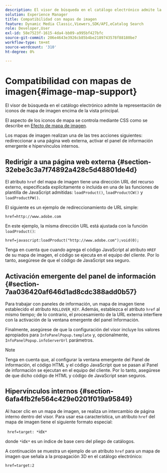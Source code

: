 ```yaml
---
description: El visor de búsqueda en el catálogo electrónico admite la representación de iconos de mapa de imagen encima de la vista principal.
solution: Experience Manager
title: Compatibilidad con mapas de imagen
feature: Dynamic Media Classic,Viewers,SDK/API,eCatalog Search
role: Developer,User
exl-id: 58e7523f-1615-4da4-bb09-a995bf427bfc
source-git-commit: 206e4643e3926cb85b4be2189743578f88180be7
workflow-type: tm+mt
source-wordcount: '310'
ht-degree: 0%

---
```


# Compatibilidad con mapas de imagen{#image-map-support}

El visor de búsqueda en el catálogo electrónico admite la representación de iconos de mapa de imagen encima de la vista principal.

El aspecto de los iconos de mapa se controla mediante CSS como se describe en [Efecto de mapa de imagen](../../c-html5-s7-aem-asset-viewers/c-html5-20-ecatalog-viewer-about/c-html5-20-ecatalog-viewer-customizingviewer/r-html5-ecatalog-viewer-20-customize-imagemapeffect.md#reference-261df27d1ed145c882b26b88e33a0289).

Los mapas de imagen realizan una de las tres acciones siguientes: redireccionar a una página web externa, activar el panel de información emergente e hipervínculos internos.

## Redirigir a una página web externa {#section-32ebe3c3a7f74892a428c5d48801de4d}

El atributo `href` del mapa de imagen tiene una dirección URL del recurso externo, especificada explícitamente o incluida en una de las funciones de plantilla de JavaScript admitidas: `loadProduct()`, `loadProductCW()` y `loadProductPW()`.

El siguiente es un ejemplo de redireccionamiento de URL simple:

`href=http://www.adobe.com`

En este ejemplo, la misma dirección URL está ajustada con la función `loadProduct()`:

`href=javascript:loadProduct("http://www.adobe.com");void(0);`

Tenga en cuenta que cuando agrega el código JavaScript al atributo `HREF` de su mapa de imagen, el código se ejecuta en el equipo del cliente. Por lo tanto, asegúrese de que el código de JavaScript sea seguro.

## Activación emergente del panel de información {#section-7aa036420af646d1ad8cdc388add0b57}

Para trabajar con paneles de información, un mapa de imagen tiene establecido el atributo `ROLLOVER_KEY`. Además, establezca el atributo `href` al mismo tiempo; de lo contrario, el procesamiento de la URL externa interfiere con la activación de la ventana emergente del panel Información.

Finalmente, asegúrese de que la configuración del visor incluye los valores apropiados para `InfoPanelPopup.template` y, opcionalmente, `InfoPanelPopup.infoServerUrl` parámetros.

>[!NOTE]
>
>Tenga en cuenta que, al configurar la ventana emergente del Panel de información, el código HTML y el código JavaScript que se pasan al Panel de información se ejecutan en el equipo del cliente. Por lo tanto, asegúrese de que dicho código de HTML y código de JavaScript sean seguros.

## Hipervínculos internos {#section-6afa4fb2fe564c429e0201f019a95849}

Al hacer clic en un mapa de imagen, se realiza un intercambio de página interno dentro del visor. Para usar esa característica, un atributo `href` del mapa de imagen tiene el siguiente formato especial:

` href=target: *`idx`*`

donde `*`idx`*` es un índice de base cero del pliego de catálogos.

A continuación se muestra un ejemplo de un atributo `href` para un mapa de imagen que señala a la propagación 3D en el catálogo electrónico:

`href=target:2`
